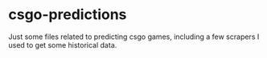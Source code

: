 # csgo-predictions
Just some files related to predicting csgo games, including a few scrapers I used to get some historical data.
